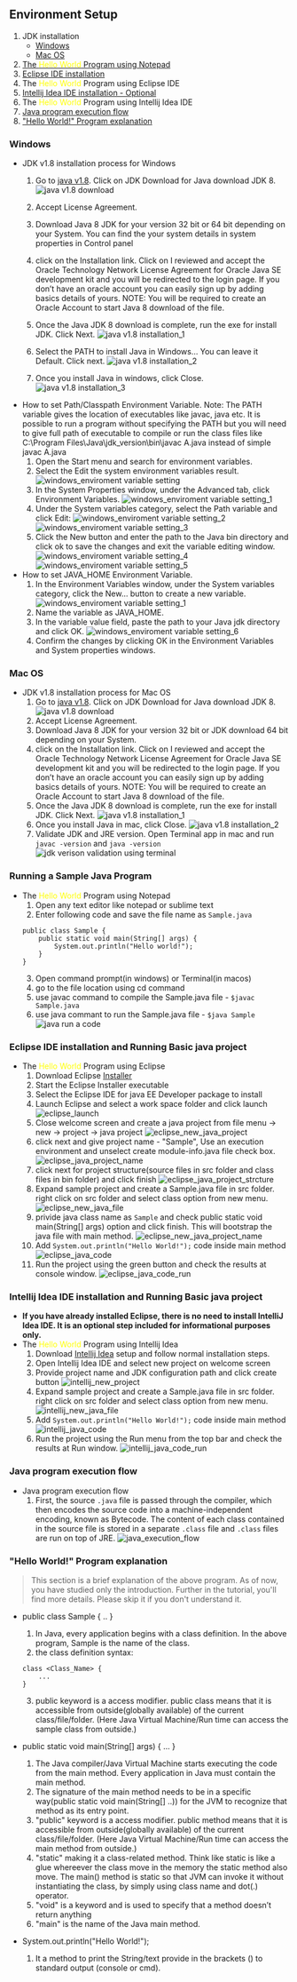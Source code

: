 ## Environment Setup ##
1. JDK installation
    - [Windows](https://github.com/yetanothermasterylearning/Core-Java/blob/main/02.%20Environment%20Setup/readme.md#windows)
    - [Mac OS](https://github.com/yetanothermasterylearning/Core-Java/blob/main/02.%20Environment%20Setup/readme.md#mac-os)
2. [The <span style="color:yellow">Hello World</span> Program using Notepad](https://github.com/yetanothermasterylearning/Core-Java/blob/main/02.%20Environment%20Setup/readme.md#running-a-sample-java-program)
3. [Eclipse IDE installation](https://github.com/yetanothermasterylearning/Core-Java/blob/main/02.%20Environment%20Setup/readme.md#eclipse-ide-installation-and-running-basic-java-project)
4. The <span style="color:yellow">Hello World</span> Program using Eclipse IDE
5. [Intellij Idea IDE installation - Optional](https://github.com/yetanothermasterylearning/Core-Java/blob/main/02.%20Environment%20Setup/readme.md#intellij-idea-ide-installation-and-running-basic-java-project)
6. The <span style="color:yellow">Hello World</span> Program using Intellij Idea IDE
7. [Java program execution flow](https://github.com/yetanothermasterylearning/Core-Java/blob/main/02.%20Environment%20Setup/readme.md#java-program-execution-flow)
8. ["Hello World!" Program explanation](https://github.com/yetanothermasterylearning/Core-Java/blob/main/02.%20Environment%20Setup/readme.md#hello-world-program-explanation)
### Windows ###
- JDK v1.8 installation process for Windows
    1. Go to [java v1.8](https://www.oracle.com/java/technologies/downloads/#java8). Click on JDK Download for Java download JDK 8.
    ![java v1.8 download](https://github.com/yetanothermasterylearning/Core-Java/blob/main/02.%20Environment%20Setup/Pictures/windows_jdk_v1.8_download.png)
    2. Accept License Agreement.
    3. Download Java 8 JDK for your version 32 bit or 64 bit depending on your System. You can find the your system details in system properties in Control panel

    4. click on the Installation link. Click on I reviewed and accept the Oracle Technology Network License Agreement for Oracle Java SE development kit and you will be redirected to the login page. If you don’t have an oracle account you can easily sign up by adding basics details of yours.
    NOTE: You will be required to create an Oracle Account to start Java 8 download of the file.
    5. Once the Java JDK 8 download is complete, run the exe for install JDK. Click Next.
    ![java v1.8 installation_1](https://github.com/yetanothermasterylearning/Core-Java/blob/main/02.%20Environment%20Setup/Pictures/windows_jdk_installation_1.png)
    6. Select the PATH to install Java in Windows… You can leave it Default. Click next.
    ![java v1.8 installation_2](https://github.com/yetanothermasterylearning/Core-Java/blob/main/02.%20Environment%20Setup/Pictures/windows_jdk_installation_2.png)
    7. Once you install Java in windows, click Close.
    ![java v1.8 installation_3](https://github.com/yetanothermasterylearning/Core-Java/blob/main/02.%20Environment%20Setup/Pictures/windows_jdk_installation_3.png)
- How to set Path/Classpath Environment Variable.
    Note: The PATH variable gives the location of executables like javac, java etc. It is possible to run a program without specifying the PATH but you will need to give full path of executable to compile or run the class files like C:\Program Files\Java\jdk_version\bin\javac A.java instead of simple javac A.java
    1. Open the Start menu and search for environment variables.
    2. Select the Edit the system environment variables result.
    ![windows_enviroment variable setting](https://github.com/yetanothermasterylearning/Core-Java/blob/main/02.%20Environment%20Setup/Pictures/windows_enviroment%20variable%20setting.png)
    3. In the System Properties window, under the Advanced tab, click Environment Variables.
    ![windows_enviroment variable setting_1](https://github.com/yetanothermasterylearning/Core-Java/blob/main/02.%20Environment%20Setup/Pictures/windows_enviroment%20variable%20setting_1.png)
    4. Under the System variables category, select the Path variable and click Edit:
    ![windows_enviroment variable setting_2](https://github.com/yetanothermasterylearning/Core-Java/blob/main/02.%20Environment%20Setup/Pictures/windows_enviroment%20variable%20setting_2.png)
    ![windows_enviroment variable setting_3](https://github.com/yetanothermasterylearning/Core-Java/blob/main/02.%20Environment%20Setup/Pictures/windows_enviroment%20variable%20setting_3.png)
    5. Click the New button and enter the path to the Java bin directory and click ok to save the changes and exit the variable editing window.
    ![windows_enviroment variable setting_4](https://github.com/yetanothermasterylearning/Core-Java/blob/main/02.%20Environment%20Setup/Pictures/windows_enviroment%20variable%20setting_4.png)
    ![windows_enviroment variable setting_5](https://github.com/yetanothermasterylearning/Core-Java/blob/main/02.%20Environment%20Setup/Pictures/windows_enviroment%20variable%20setting_5.png)
- How to set JAVA_HOME Environment Variable.
    1. In the Environment Variables window, under the System variables category, click the New… button to create a new variable.
    ![windows_enviroment variable setting_1](https://github.com/yetanothermasterylearning/Core-Java/blob/main/02.%20Environment%20Setup/Pictures/windows_enviroment%20variable%20setting_1.png)
    2. Name the variable as JAVA_HOME.
    3. In the variable value field, paste the path to your Java jdk directory and click OK.
    ![windows_enviroment variable setting_6](https://github.com/yetanothermasterylearning/Core-Java/blob/main/02.%20Environment%20Setup/Pictures/windows_enviroment%20variable%20setting_6.png)
    4. Confirm the changes by clicking OK in the Environment Variables and System properties windows.

### Mac OS ###
- JDK v1.8 installation process for Mac OS
    1. Go to [java v1.8](https://www.oracle.com/java/technologies/downloads/#java8). Click on JDK Download for Java download JDK 8.
    ![java v1.8 download](https://github.com/yetanothermasterylearning/Core-Java/blob/main/02.%20Environment%20Setup/Pictures/jdk_v1.8_download.png)
    2. Accept License Agreement.
    3. Download Java 8 JDK for your version 32 bit or JDK download 64 bit depending on your System.
    4. click on the Installation link. Click on I reviewed and accept the Oracle Technology Network License Agreement for Oracle Java SE development kit and you will be redirected to the login page. If you don’t have an oracle account you can easily sign up by adding basics details of yours.
    NOTE: You will be required to create an Oracle Account to start Java 8 download of the file.
    5. Once the Java JDK 8 download is complete, run the exe for install JDK. Click Next.
    ![java v1.8 installation_1](https://github.com/yetanothermasterylearning/Core-Java/blob/main/02.%20Environment%20Setup/Pictures/jdk_installation_1.png)
    6. Once you install Java in mac, click Close.
    ![java v1.8 installation_2](https://github.com/yetanothermasterylearning/Core-Java/blob/main/02.%20Environment%20Setup/Pictures/jdk_installation_2.png)
    7. Validate JDK and JRE version. Open Terminal app in mac and run `javac -version` and `java -version`
    ![jdk verison validation using terminal](https://github.com/yetanothermasterylearning/Core-Java/blob/main/02.%20Environment%20Setup/Pictures/terminal_jdk_jre_version_check.png)

### Running a Sample Java Program ###
- The <span style="color:yellow">Hello World</span> Program using Notepad
    1. Open any text editor like notepad or sublime text
    2. Enter following code and save the file name as `Sample.java`
    ```
    public class Sample {
        public static void main(String[] args) {
            System.out.println("Hello world!");
        }
    }
    ```
    3. Open command prompt(in windows) or Terminal(in macos)
    4. go to the file location using cd command
    5. use javac command to compile the Sample.java file - `$javac Sample.java`
    6. use java commant to run the Sample.java file - `$java Sample`
    ![java run a code](https://github.com/yetanothermasterylearning/Core-Java/blob/main/02.%20Environment%20Setup/Pictures/java_code_run.png)

### Eclipse IDE installation and Running Basic java project ###
- The <span style="color:yellow">Hello World</span> Program using Eclipse
    1. Download Eclipse [Installer](http://www.eclipse.org/downloads)
    2. Start the Eclipse Installer executable
    3. Select the Eclipse IDE for java EE Developer package to install
    4. Launch Eclipse and select a work space folder and click launch
    ![eclipse_launch](https://github.com/yetanothermasterylearning/Core-Java/blob/main/02.%20Environment%20Setup/Pictures/eclipse_launch.png)
    5. Close welcome screen and create a java project from file menu -> new -> project -> java project
    ![eclipse_new_java_project](https://github.com/yetanothermasterylearning/Core-Java/blob/main/02.%20Environment%20Setup/Pictures/eclipse_new_java_project.png)
    6. click next and give project name - "Sample", Use an execution environment  and unselect create module-info.java file check box.
    ![eclipse_java_project_name](https://github.com/yetanothermasterylearning/Core-Java/blob/main/02.%20Environment%20Setup/Pictures/eclipse_java_project_name.png)
    7. click next for project structure(source files in src folder and class files in bin folder) and click finish
    ![eclipse_java_project_strcture](https://github.com/yetanothermasterylearning/Core-Java/blob/main/02.%20Environment%20Setup/Pictures/eclipse_java_project_strcture.png)
    8. Expand sample project and create a Sample.java file in src folder. right click on src folder and select class option from new menu.
    ![eclipse_new_java_file](https://github.com/yetanothermasterylearning/Core-Java/blob/main/02.%20Environment%20Setup/Pictures/eclipse_new_java_file.png)
    9. privide java class name as `Sample` and check public static void main(String[] args) option and click finish. This will bootstrap the java file with main method.
    ![eclipse_new_java_project_name](https://github.com/yetanothermasterylearning/Core-Java/blob/main/02.%20Environment%20Setup/Pictures/eclipse_new_java_project_name.png)
    10. Add `System.out.println("Hello World!");` code inside main method
    ![eclipse_java_code](https://github.com/yetanothermasterylearning/Core-Java/blob/main/02.%20Environment%20Setup/Pictures/eclipse_java_code.png)
    11. Run the project using the green button and check the results at console window.
    ![eclipse_java_code_run](https://github.com/yetanothermasterylearning/Core-Java/blob/main/02.%20Environment%20Setup/Pictures/eclipse_java_code_run.png)

### Intellij Idea IDE installation and Running Basic java project ###
- **If you have already installed Eclipse, there is no need to install IntelliJ Idea IDE. It is an optional step included for informational purposes only.**
- The <span style="color:yellow">Hello World</span> Program using Intellij Idea
    1. Download [Intellij Idea](https://www.jetbrains.com/idea/download/#section=mac) setup and follow normal installation steps.
    2. Open Intellij Idea IDE and select new project on welcome screen
    3. Provide project name and JDK configuration path and click create button
    ![intellij_new_project](https://github.com/yetanothermasterylearning/Core-Java/blob/main/02.%20Environment%20Setup/Pictures/intellij_new_project.png)
    4. Expand sample project and create a Sample.java file in src folder. right click on src folder and select class option from new menu.
    ![intellij_new_java_file](https://github.com/yetanothermasterylearning/Core-Java/blob/main/02.%20Environment%20Setup/Pictures/intellij_new_java_file.png)
    5. Add `System.out.println("Hello World!");` code inside main method
    ![intellij_java_code](https://github.com/yetanothermasterylearning/Core-Java/blob/main/02.%20Environment%20Setup/Pictures/intellij_java_code.png)
    6. Run the project using the Run menu from the top bar and check the results at Run window.
    ![intellij_java_code_run](https://github.com/yetanothermasterylearning/Core-Java/blob/main/02.%20Environment%20Setup/Pictures/intellij_java_code_run.png)


### Java program execution flow ###
- Java program execution flow
    1. First, the source `.java` file is passed through the compiler, which then encodes the source code into a machine-independent encoding, known as Bytecode. The content of each class contained in the source file is stored in a separate `.class` file and `.class` files are run on top of JRE.
    ![java_execution_flow](https://github.com/yetanothermasterylearning/Core-Java/blob/main/02.%20Environment%20Setup/Pictures/java_execution_flow.png)

### "Hello World!" Program explanation ###
> This section is a brief explanation of the above program. As of now, you have studied only the introduction. Further in the tutorial, you'll find more details. Please skip it if you don't understand it.
- public class Sample { .. }
    1. In Java, every application begins with a class definition. In the above program, Sample is the name of the class.
    2. the class definition syntax:
    ```
    class <Class_Name> {
        ...
    }
    ``` 
    3. public keyword is a access modifier. public class means that it is accessible from outside(globally available) of the current class/file/folder. (Here Java Virtual Machine/Run time can access the sample class from outside.)

- public static void main(String[] args) { ... }
    1. The Java compiler/Java Virtual Machine starts executing the code from the main method. Every application in Java must contain the main method.
    2. The signature of the main method needs to be in a specific way(public static void main(String[] ..)) for the JVM to recognize that method as its entry point.
    3. "public" keyword is a access modifier. public method means that it is accessible from outside(globally available) of the current class/file/folder. (Here Java Virtual Machine/Run time can access the main method from outside.)
    4. "static" making it a class-related method. Think like static is like a glue whereever the class move in the memory the static method also move. The main() method is static so that JVM can invoke it without instantiating the class, by simply using class name and dot(.) operator.
    5. "void" is a keyword and is used to specify that a method doesn’t return anything
    6. "main" is the name of the Java main method.

- System.out.println("Hello World!");
    1. It a method to print the String/text provide in the brackets () to standard output (console or cmd).

